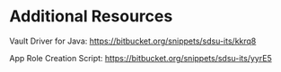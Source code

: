 # Additional Resources

Vault Driver for Java: https://bitbucket.org/snippets/sdsu-its/kkrq8

App Role Creation Script: https://bitbucket.org/snippets/sdsu-its/yyrE5
